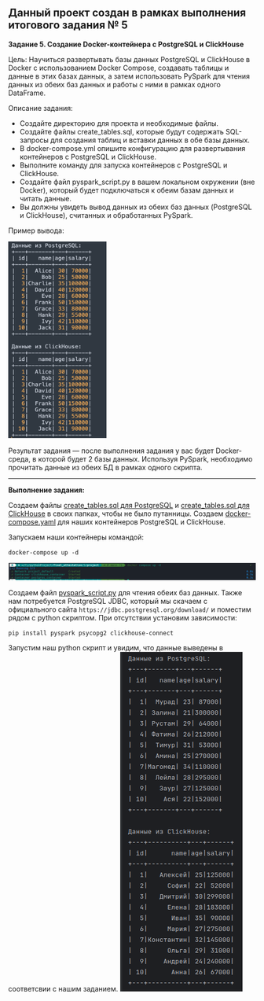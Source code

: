 **Данный проект создан в рамках выполнения итогового задания № 5**
---
**Задание 5. Создание Docker-контейнера с PostgreSQL и ClickHouse**

Цель: Научиться развертывать базы данных PostgreSQL и ClickHouse в Docker с использованием Docker Compose, создавать таблицы и данные в этих базах данных, а затем использовать PySpark для чтения данных из обеих баз данных и работы с ними в рамках одного DataFrame.

Описание задания: <br>
*	Создайте директорию для проекта и необходимые файлы.
*	Создайте файлы create_tables.sql, которые будут содержать SQL-запросы для создания таблиц и вставки данных в обе базы данных.
*	В docker-compose.yml опишите конфигурацию для развертывания контейнеров с PostgreSQL и ClickHouse.
*	Выполните команду для запуска контейнеров с PostgreSQL и ClickHouse.
*	Создайте файл pyspark_script.py в вашем локальном окружении (вне Docker), который будет подключаться к обеим базам данных и читать данные.
*	Вы должны увидеть вывод данных из обеих баз данных (PostgreSQL и ClickHouse), считанных и обработанных PySpark. <br>

Пример вывода: 
 
<img src="https://github.com/Mahach22/final_attestation/blob/main/5/0.primer.png" width="200" height="400">

Результат задания — после выполнения задания у вас будет Docker-среда, в которой будет 2 базы данных. Используя PySpark, необходимо прочитать данные из обеих БД в рамках одного скрипта.



---

**Выполнение задания:** <br>

Создаем файлы [create_tables.sql для PostgreSQL](https://github.com/Mahach22/final_attestation/blob/main/5/project/postgresql/create_tables.sql) и [create_tables.sql для ClickHouse](https://github.com/Mahach22/final_attestation/blob/main/5/project/clickhouse/create_tables.sql) в своих папках, чтобы не было путанницы.
Создаем [docker-compose.yaml](https://github.com/Mahach22/final_attestation/blob/main/5/project/docker-compose.yaml) для наших контейнеров PostgreSQL и ClickHouse.

Запускаем наши контейнеры командой:
```
docker-compose up -d
```
![compose up](https://github.com/Mahach22/final_attestation/blob/main/5/1.compose-up.png)

Создаем файл [pyspark_script.py](https://github.com/Mahach22/final_attestation/blob/main/5/project/pyspark_script.py) для чтения обеих баз данных.
Также нам потребуется PostgreSQL JDBC, который мы скачаем с официального сайта `https://jdbc.postgresql.org/download/` и поместим рядом с python скриптом.
При отсутствии установим зависимости:
```
pip install pyspark psycopg2 clickhouse-connect
```
Запустим наш python скрипт и увидим, что данные выведены в соответсвии с нашим заданием.
![result](https://github.com/Mahach22/final_attestation/blob/main/5/2.result_py_script.png)
